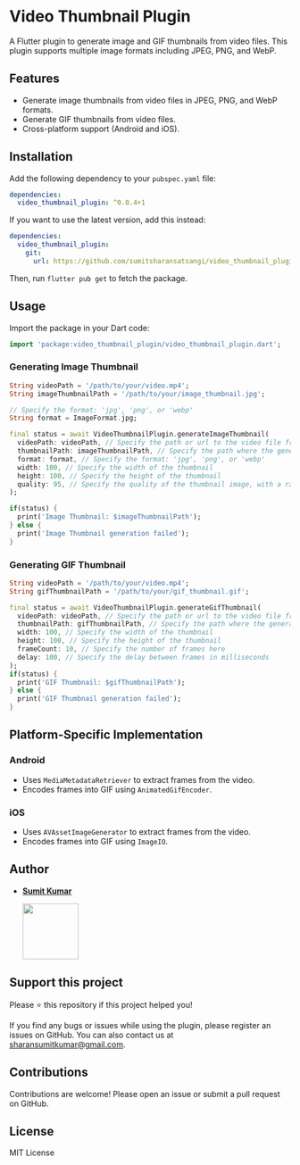 # Video Thumbnail Plugin

A Flutter plugin to generate image and GIF thumbnails from video files. This plugin supports multiple image formats including JPEG, PNG, and WebP.

## Features

- Generate image thumbnails from video files in JPEG, PNG, and WebP formats.
- Generate GIF thumbnails from video files.
- Cross-platform support (Android and iOS).

## Installation

Add the following dependency to your `pubspec.yaml` file:

```yaml
dependencies:
  video_thumbnail_plugin: ^0.0.4+1
```

If you want to use the latest version, add this instead:

```yaml
dependencies:
  video_thumbnail_plugin:
    git:
      url: https://github.com/sumitsharansatsangi/video_thumbnail_plugin.git
```

Then, run `flutter pub get` to fetch the package.

## Usage

Import the package in your Dart code:

```dart
import 'package:video_thumbnail_plugin/video_thumbnail_plugin.dart';
```

### Generating Image Thumbnail

```dart
String videoPath = '/path/to/your/video.mp4';
String imageThumbnailPath = '/path/to/your/image_thumbnail.jpg';

// Specify the format: 'jpg', 'png', or 'webp'
String format = ImageFormat.jpg;

final status = await VideoThumbnailPlugin.generateImageThumbnail(
  videoPath: videoPath, // Specify the path or url to the video file from which to generate the thumbnail.
  thumbnailPath: imageThumbnailPath, // Specify the path where the generated thumbnail image will be saved.
  format: format, // Specify the format: 'jpg', 'png', or 'webp'
  width: 100, // Specify the width of the thumbnail
  height: 100, // Specify the height of the thumbnail
  quality: 95, // Specify the quality of the thumbnail image, with a range from 1 to 100. Higher values indicate better quality.
);

if(status) {
  print('Image Thumbnail: $imageThumbnailPath');
} else {
  print('Image Thumbnail generation failed');
}
```

### Generating GIF Thumbnail

```dart
String videoPath = '/path/to/your/video.mp4';
String gifThumbnailPath = '/path/to/your/gif_thumbnail.gif';

final status = await VideoThumbnailPlugin.generateGifThumbnail(
  videoPath: videoPath, // Specify the path or url to the video file from which to generate the GIF thumbnail.
  thumbnailPath: gifThumbnailPath, // Specify the path where the generated GIF thumbnail will be saved.
  width: 100, // Specify the width of the thumbnail
  height: 100, // Specify the height of the thumbnail
  frameCount: 10, // Specify the number of frames here
  delay: 100, // Specify the delay between frames in milliseconds
);
if(status) {
  print('GIF Thumbnail: $gifThumbnailPath');
} else {
  print('GIF Thumbnail generation failed');
}
```

## Platform-Specific Implementation

### Android

- Uses `MediaMetadataRetriever` to extract frames from the video.
- Encodes frames into GIF using `AnimatedGifEncoder`.

### iOS

- Uses `AVAssetImageGenerator` to extract frames from the video.
- Encodes frames into GIF using `ImageIO`.

## Author

- [**Sumit Kumar**](https://github.com/sumitsharansatsangi)

  <a href="https://github.com/sumitsharansatsangi">
  <img src="https://avatars.githubusercontent.com/u/45959281?v=4" width="100px;" alt=""/>
  </a>

## Support this project

Please ⭐️ this repository if this project helped you!

If you find any bugs or issues while using the plugin, please register an issues on GitHub. You can also contact us at sharansumitkumar@gmail.com.

## Contributions

Contributions are welcome! Please open an issue or submit a pull request on GitHub.

## License

MIT License